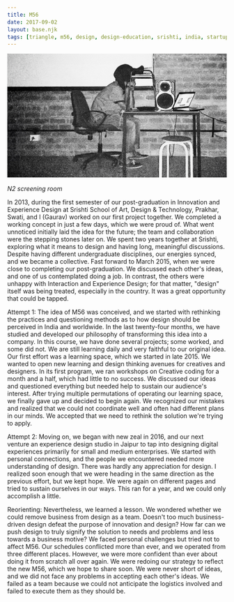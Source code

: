 ```yaml
---
title: M56
date: 2017-09-02
layout: base.njk
tags: [triangle, m56, design, design-education, srishti, india, startup, entrepreneurship, collaboration, teamwork, learning, failure, success, reflection]
--- 
```


<img src="/assets/images/2017/n2-screening-room.jpg"/>

_N2 screening room_

In 2013, during the first semester of our post-graduation in Innovation and Experience Design at Srishti School of Art, Design & Technology, Prakhar, Swati, and I (Gaurav) worked on our first project together. We completed a working concept in just a few days, which we were proud of. What went unnoticed initially laid the idea for the future; the team and collaboration were the stepping stones later on. We spent two years together at Srishti, exploring what it means to design and having long, meaningful discussions. Despite having different undergraduate disciplines, our energies synced, and we became a collective. Fast forward to March 2015, when we were close to completing our post-graduation. We discussed each other's ideas, and one of us contemplated doing a job. In contrast, the others were unhappy with Interaction and Experience Design; for that matter, "design" itself was being treated, especially in the country. It was a great opportunity that could be tapped.

Attempt 1: The idea of M56 was conceived, and we started with rethinking the practices and questioning methods as to how design should be perceived in India and worldwide. In the last twenty-four months, we have studied and developed our philosophy of transforming this idea into a company. In this course, we have done several projects; some worked, and some did not. We are still learning daily and very faithful to our original idea. Our first effort was a learning space, which we started in late 2015. We wanted to open new learning and design thinking avenues for creatives and designers. In its first program, we ran workshops on Creative coding for a month and a half, which had little to no success. We discussed our ideas and questioned everything but needed help to sustain our audience's interest. After trying multiple permutations of operating our learning space, we finally gave up and decided to begin again. We recognized our mistakes and realized that we could not coordinate well and often had different plans in our minds. We accepted that we need to rethink the solution we're trying to apply.

Attempt 2: Moving on, we began with new zeal in 2016, and our next venture an experience design studio in Jaipur to tap into designing digital experiences primarily for small and medium enterprises. We started with personal connections, and the people we encountered needed more understanding of design. There was hardly any appreciation for design. I realized soon enough that we were heading in the same direction as the previous effort, but we kept hope. We were again on different pages and tried to sustain ourselves in our ways. This ran for a year, and we could only accomplish a little.

Reorienting: Nevertheless, we learned a lesson. We wondered whether we could remove business from design as a team. Doesn't too much business-driven design defeat the purpose of innovation and design? How far can we push design to truly signify the solution to needs and problems and less towards a business motive? We faced personal challenges but tried not to affect M56. Our schedules conflicted more than ever, and we operated from three different places. However, we were more confident than ever about doing it from scratch all over again. We were redoing our strategy to reflect the new M56, which we hope to share soon. We were never short of ideas, and we did not face any problems in accepting each other's ideas. We failed as a team because we could not anticipate the logistics involved and failed to execute them as they should be.